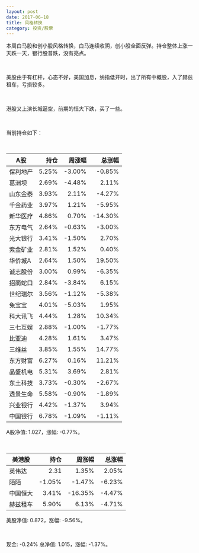 ```yaml
---
layout: post
date: 2017-06-18
title: 风格转换
category: 投资/股票
---
```

本周白马股和创小股风格转换，白马连续收阴，创小股全面反弹。持仓整体上涨一天跌一天，银行股普跌，没有亮点。

<br/>

美股由于有杠杆，心态不好，美国加息，纳指低开时，出了所有中概股，入了赫兹租车，亏损较多。

<br/>

港股又上演长城逼空，前期的恒大下跌，买了一些。

<br/>

当前持仓如下： 

<br/>

A股         |持仓    |周涨幅    |总涨幅
------------|-------:|---------:|------------:
保利地产    |5.25%   |-3.00%    |-0.85%
葛洲坝      |2.69%   |-4.48%    |2.11%
山东金泰    |3.93%   |2.11%     |-4.27%
千金药业    |3.97%   |1.21%     |-5.95%
新华医疗    |4.86%   |0.70%     |-14.30%
东方电气    |2.64%   |-0.63%    |-3.00%
光大银行    |3.41%   |-1.50%    |2.70%
紫金矿业    |2.81%   |1.52%     |0.40%
华侨城A     |2.64%   |1.50%     |19.50%
诚志股份    |3.00%   |0.99%     |-6.35%
招商蛇口    |2.84%   |-3.84%    |6.15%
世纪瑞尔    |3.56%   |-1.12%    |-5.38%
兔宝宝      |4.01%   |-5.03%    |1.95%
科大讯飞    |4.44%   |1.28%     |10.34%
三七互娱    |2.88%   |-1.00%    |-1.77%
比亚迪      |4.28%   |1.61%     |3.47%
三维丝      |3.85%   |1.55%     |14.77%
东方财富    |6.27%   |0.16%     |11.21%
晶盛机电    |5.31%   |3.69%     |2.81%
东土科技    |3.73%   |-0.30%    |-2.67%
透景生命    |5.58%   |-0.90%    |-1.89%
兴业银行    |4.42%   |-1.37%    |3.94%
中国银行    |6.78%   |-1.09%    |-1.11%

A股净值: 1.027，涨幅: -0.77%。

<br/>

美港股      |持仓    |周涨幅    |总涨幅
------------|-------:|---------:|------------:
英伟达      |2.31    |1.35%     |2.05%
陌陌        |-1.05%  |-1.47%    |-6.23%
中国恒大    |3.41%   |-16.35%   |-4.47%
赫兹租车    |5.90%   |6.13%     |-4.71%

美股净值: 0.872，涨幅: -9.56%。

<br/>

现金: -0.24%
总净值: 1.015，涨幅: -1.37%。
